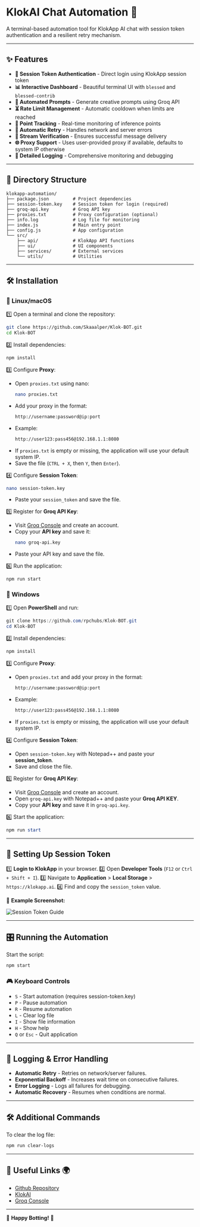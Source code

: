 # KlokAI Chat Automation 🚀

A terminal-based automation tool for KlokApp AI chat with session token authentication and a resilient retry mechanism.

---

## ✨ Features

- **🔑 Session Token Authentication** - Direct login using KlokApp session token
- **📊 Interactive Dashboard** - Beautiful terminal UI with `blessed` and `blessed-contrib`
- **🤖 Automated Prompts** - Generate creative prompts using Groq API
- **⏳ Rate Limit Management** - Automatic cooldown when limits are reached
- **📌 Point Tracking** - Real-time monitoring of inference points
- **🔄 Automatic Retry** - Handles network and server errors
- **📡 Stream Verification** - Ensures successful message delivery
- **🌐 Proxy Support** - Uses user-provided proxy if available, defaults to system IP otherwise
- **📜 Detailed Logging** - Comprehensive monitoring and debugging

---

## 📂 Directory Structure

```
klokapp-automation/
├── package.json         # Project dependencies
├── session-token.key    # Session token for login (required)
├── groq-api.key         # Groq API key
├── proxies.txt          # Proxy configuration (optional)
├── info.log             # Log file for monitoring
├── index.js             # Main entry point
├── config.js            # App configuration
└── src/
    ├── api/             # KlokApp API functions
    ├── ui/              # UI components
    ├── services/        # External services
    └── utils/           # Utilities
```

---

## 🛠️ Installation

### 🔹 Linux/macOS

1️⃣ Open a terminal and clone the repository:
   ```sh
   git clone https://github.com/Skaaalper/Klok-BOT.git
   cd Klok-BOT
   ```

2️⃣ Install dependencies:
   ```sh
   npm install
   ```

3️⃣ Configure **Proxy**:
   - Open `proxies.txt` using nano:
     ```sh
     nano proxies.txt
     ```
   - Add your proxy in the format:
     ```sh
     http://username:password@ip:port
     ```
   - Example:
     ```sh
     http://user123:pass456@192.168.1.1:8080
     ```
   - If `proxies.txt` is empty or missing, the application will use your default system IP.
   - Save the file (`CTRL + X`, then `Y`, then `Enter`).

4️⃣ Configure **Session Token**:
   ```sh
   nano session-token.key
   ```
   - Paste your `session_token` and save the file.

5️⃣ Register for **Groq API Key**:
   - Visit [Groq Console](https://console.groq.com/login) and create an account.
   - Copy your **API key** and save it:
     ```sh
     nano groq-api.key
     ```
   - Paste your API key and save the file.

6️⃣ Run the application:
   ```sh
   npm run start
   ```

### 🔹 Windows

1️⃣ Open **PowerShell** and run:
   ```powershell
   git clone https://github.com/rpchubs/Klok-BOT.git
   cd Klok-BOT
   ```

2️⃣ Install dependencies:
   ```powershell
   npm install
   ```

3️⃣ Configure **Proxy**:
   - Open `proxies.txt` and add your proxy in the format:
     ```sh
     http://username:password@ip:port
     ```
   - Example:
     ```sh
     http://user123:pass456@192.168.1.1:8080
     ```
   - If `proxies.txt` is empty or missing, the application will use your default system IP.

4️⃣ Configure **Session Token**:
   - Open `session-token.key` with Notepad++ and paste your **session_token**.
   - Save and close the file.

5️⃣ Register for **Groq API Key**:
   - Visit [Groq Console](https://console.groq.com/login) and create an account.
   - Open `groq-api.key` with Notepad++ and paste your **Groq API KEY**.
   - Copy your **API key** and save it in `groq-api.key`.

6️⃣ Start the application:
   ```powershell
   npm run start
   ```

---

## 🔐 Setting Up Session Token

1️⃣ **Login to KlokApp** in your browser.
2️⃣ Open **Developer Tools** (`F12` or `Ctrl + Shift + I`).
3️⃣ Navigate to **Application** > **Local Storage** > `https://klokapp.ai`.
4️⃣ Find and copy the `session_token` value.

📌 **Example Screenshot:**

![Session Token Guide](assets/session-token-guide.png)

---

## 🎛️ Running the Automation

Start the script:
```sh
npm start
```

### 🎮 Keyboard Controls

- `S` - Start automation (requires session-token.key)
- `P` - Pause automation
- `R` - Resume automation
- `L` - Clear log file
- `I` - Show file information
- `H` - Show help
- `Q` or `Esc` - Quit application

---

## 📜 Logging & Error Handling

- **Automatic Retry** - Retries on network/server failures.
- **Exponential Backoff** - Increases wait time on consecutive failures.
- **Error Logging** - Logs all failures for debugging.
- **Automatic Recovery** - Resumes when conditions are normal.

---

## 🛠️ Additional Commands

To clear the log file:
```sh
npm run clear-logs
```

---

## 🔗 Useful Links 🌍

- [Github Repository](https://github.com/rpchubs)
- [KlokAI](https://klokapp.ai?referral_code=GVJRESB4)
- [Groq Console](https://console.groq.com/login)

---

🚀 **Happy Botting!** 🎯
